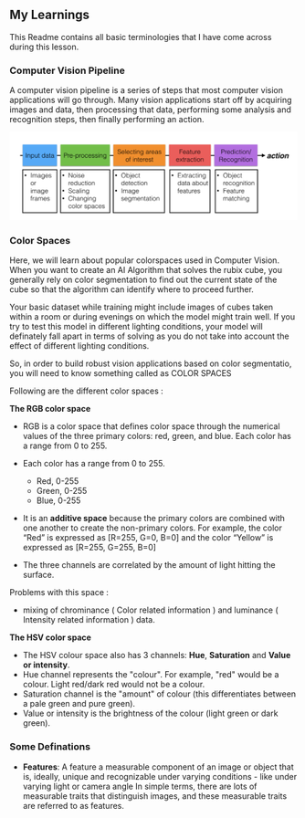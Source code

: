 ## My Learnings

This Readme contains all basic terminologies that I have come across during this lesson.


### Computer Vision Pipeline

A computer vision pipeline is a series of steps that most computer vision applications will go through. Many vision applications start off by acquiring images and data, then processing that data, performing some analysis and recognition steps, then finally performing an action. 

![Computer Vision Pipeline](images/pipeline.png "Computer Vision Pipeline")

### Color Spaces
Here, we will learn about popular colorspaces used in Computer Vision.
When you want to create an AI Algorithm that solves the rubix cube, you generally rely on color segmentation to find out the current state of the cube so that the algorithm can identify where to proceed further. 

Your basic dataset while training might include images of cubes taken within a room or during evenings on which the model might train well.
If you try to test this model in different lighting conditions, your model will definately fall apart in terms of solving as you do not take into account the effect of different lighting conditions.

So, in order to build robust vision applications based on color segmentatio, you will need to know something called as COLOR SPACES

Following are the different color spaces :

**The RGB color space** 
-  RGB is a color space that defines color space through the numerical values of the three primary colors: red, green, and blue. Each color has a range from 0 to 255.
-   Each color has a range from 0 to 255.
    - Red, 0-255
    - Green, 0-255
    - Blue, 0-255

- It is an **additive space** because the primary colors are combined with one another to create the non-primary colors. For example, the color “Red” is expressed as [R=255, G=0, B=0] and the color “Yellow” is expressed as [R=255, G=255, B=0]

- The three channels are correlated by the amount of light hitting the surface.

Problems with this space : 
- mixing of chrominance ( Color related information ) and luminance ( Intensity related information ) data.

**The HSV color space**

-   The HSV colour space also has 3 channels: **Hue**, **Saturation** and **Value or intensity**.
-   Hue channel represents the "colour". For example, "red" would be a colour. Light red/dark red would not be a colour.
-   Saturation channel is the "amount" of colour (this differentiates between a pale green and pure green).
-   Value or intensity is the brightness of the colour (light green or dark green).

### Some Definations 
- **Features**: A feature a measurable component of an image or object that is, ideally, unique and recognizable under varying conditions - like under varying light or camera angle
In simple terms, there are lots of measurable traits that distinguish images, and these measurable traits are referred to as features.